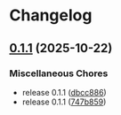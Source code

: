 # Changelog

## [0.1.1](https://github.com/pythoninthegrass/cli-ninja/compare/v0.1.0...v0.1.1) (2025-10-22)


### Miscellaneous Chores

* release 0.1.1 ([dbcc886](https://github.com/pythoninthegrass/cli-ninja/commit/dbcc886203c11a053cbea4cc8895182c8a5c124a))
* release 0.1.1 ([747b859](https://github.com/pythoninthegrass/cli-ninja/commit/747b8595f8f91fd03bcac904a9265aa09e25f026))
